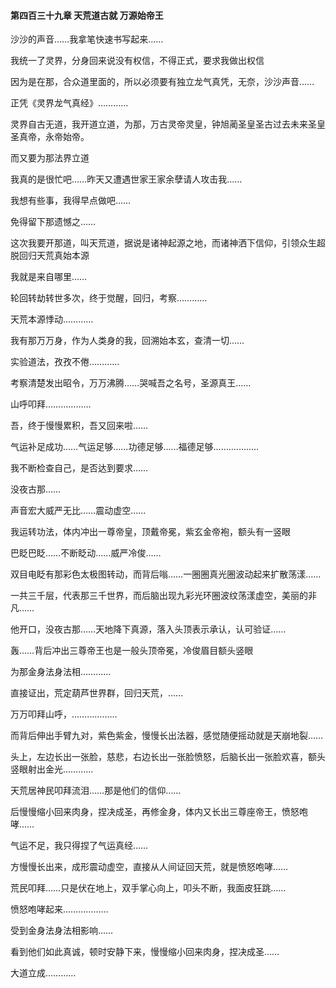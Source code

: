#### 第四百三十九章 天荒道古就 万源始帝王


沙沙的声音……我拿笔快速书写起来……

我统一了灵界，分身回来说没有权信，不得正式，要求我做出权信

因为是在那，合众道里面的，所以必须要有独立龙气真凭，无奈，沙沙声音……

正凭《灵界龙气真经》…………

灵界自古无道，我开道立道，为那，万古灵帝灵皇，钟旭蔺圣皇圣古过去未来圣皇圣真帝，永帝始帝。

而又要为那法界立道

我真的是很忙吧……昨天又遭遇世家王家余孽请人攻击我……

我想有些事，我得早点做吧……

免得留下那遗憾之……

这次我要开那道，叫天荒道，据说是诸神起源之地，而诸神洒下信仰，引领众生超脱回归天荒真始本源

我就是来自哪里……

轮回转劫转世多次，终于觉醒，回归，考察…………

天荒本源悸动…………

我有那万万身，作为人类身的我，回溯始本玄，查清一切……

实验道法，孜孜不倦…………

考察清楚发出昭令，万万沸腾……哭喊吾之名号，圣源真王……

山呼叩拜………………

吾，终于慢慢累积，吾又回来啦……

气运补足成功……气运足够……功德足够……福德足够………………

我不断检查自己，是否达到要求……


没夜古那……

声音宏大威严无比……震动虚空……

我运转功法，体内冲出一尊帝皇，顶戴帝冕，紫玄金帝袍，额头有一竖眼

巴眨巴眨……不断眨动……威严冷俊……

双目电眨有那彩色太极图转动，而背后嗡……一圈圈真光圈波动起来扩散荡漾……

一共三千层，代表那三千世界，而后脑出现九彩光环圈波纹荡漾虚空，美丽的非凡……

他开口，没夜古那……天地降下真源，落入头顶表示承认，认可验证……

轰……背后冲出三尊帝王也是一般头顶帝冕，冷俊眉目额头竖眼

为那金身法身法相…………

直接证出，荒定葫芦世界群，回归天荒，……

万万叩拜山呼，………………

而背后伸出手臂九对，紫色紫金，慢慢长出法器，感觉随便摇动就是天崩地裂……

头上，左边长出一张脸，慈悲，右边长出一张脸愤怒，后脑长出一张脸欢喜，额头竖眼射出金光…………

天荒居神民叩拜流泪……那是他们的信仰……

后慢慢缩小回来肉身，捏决成圣，再修金身，体内又长出三尊座帝王，愤怒咆哮……

气运不足，我只得捏了气运真经……

方慢慢长出来，成形震动虚空，直接从人间证回天荒，就是愤怒咆哮……

荒民叩拜……只是伏在地上，双手掌心向上，叩头不断，我面皮狂跳……

愤怒咆哮起来………………

受到金身法身法相影响……

看到他们如此真诚，顿时安静下来，慢慢缩小回来肉身，捏决成圣……

大道立成…………

